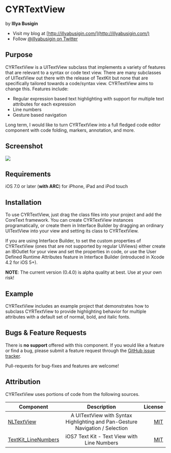 # CYRTextView

by **Illya Busigin**

- Visit my blog at [http://illyabusigin.com/](http://illyabusigin.com/)
- Follow [@illyabusigin on Twitter](http://twitter.com/illyabusigin)

Purpose
--------------

CYRTextView is a UITextView subclass that implements a variety of features that are relevant to a syntax or code text view. There are many subclasses of UITextView out there with the release of TextKit but none that are specifically tailored towards a code/syntax view. CYRTextView aims to change this. Features include:
- Regular expression based text highlighting with support for multiple text attributes for each expression
- Line numbers
- Gesture based navigation

Long term, I would like to turn CYRTextView into a full fledged code editor component with code folding, markers, annotation, and more.


Screenshot
--------------
<img src="https://raw.github.com/illyabusigin/CYRTextView/master/Screenshots/1.png">


Requirements
-----------------------------

iOS 7.0 or later (**with ARC**) for iPhone, iPad and iPod touch


Installation
---------------

To use CYRTextView, just drag the class files into your project and add the CoreText framework. You can create CYRTextView instances programatically, or create them in Interface Builder by dragging an ordinary UITextView into your view and setting its class to CYRTextView.

If you are using Interface Builder, to set the custom properties of CYRTextView (ones that are not supported by regular UIViews) either create an IBOutlet for your view and set the properties in code, or use the User Defined Runtime Attributes feature in Interface Builder (introduced in Xcode 4.2 for iOS 5+).

**NOTE**: The current version (0.4.0) is alpha quality at best. Use at your own risk!


Example
---------------

CYRTextView includes an example project that demonstrates how to subclass CYRTextView to provide highlighting behavior for multiple attributes with a default set of normal, bold, and italic fonts.


Bugs & Feature Requests
---------------

There is **no support** offered with this component. If you would like a feature or find a bug, please submit a feature request through the [GitHub issue tracker](http://github.com/illyabusigin/CYRTextView/issues).

Pull-requests for bug-fixes and features are welcome!

Attribution
--------------

CYRTextView uses portions of code from the following sources.

| Component     | Description   | License  |
| ------------- |:-------------:| -----:|
| [NLTextView](https://github.com/srijs/NLTextView)      | A UITextView with Syntax Highlighting and Pan-Gesture Navigation / Selection | [MIT](https://github.com/srijs/NLTextView/blob/master/NLTextView/NLTextView.h) |
| [TextKit_LineNumbers](https://github.com/alldritt/TextKit_LineNumbers)      | iOS7 Text Kit - Text View with Line Numbers      |   [MIT](https://github.com/alldritt/TextKit_LineNumbers) |

